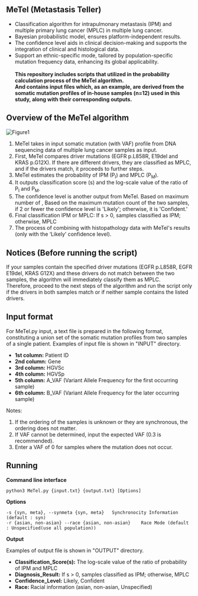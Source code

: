 MeTel (Metastasis Teller)
---------------------
+ Classification algorithm for intrapulmonary metastasis (IPM) and multiple primary lung cancer (MPLC) in multiple lung cancer.
+ Bayesian probabilistic model, ensures platform-independent results.
+ The confidence level aids in clinical decision-making and supports the integration of clinical and histological data.
+ Support an ethnic-specific mode, tailored by population-specific mutation frequency data, enhancing its global applicability.
<br/><br/>
**This repository includes scripts that utilized in the probability calculation process of the MeTel algorithm.
  <br/>And contains input files which, as an example, are derived from the somatic mutation profiles of in-house samples (n=12) used in this study, along with their corresponding outputs.**


**Overview of the MeTel algorithm**
------
![Figure1](https://github.com/user-attachments/assets/7e8e275f-bc9e-4a59-9f6b-8eb6a3e59181)


1. MeTel takes in input somatic mutation (with VAF) profile from DNA sequencing data of multiple lung cancer samples as input.
2. First, MeTel compares driver mutations (EGFR p.L858R, E19del and KRAS p.G12X). If there are different drivers, they are classified as MPLC, and if the drivers match, it proceeds to further steps.
3. MeTel estimates the probability of IPM (P<sub>I</sub>) and MPLC (P<sub>M</sub>).
4. It outputs classification score (s) and the log-scale value of the ratio of P<sub>I</sub> and P<sub>M</sub>.
5. The confidence level is another output from MeTel. Based on maximum number of , Based on the maximum mutation count of the two samples, if 2 or fewer the confidence level is 'Likely'; otherwise, it is 'Confident.'
6. Final classification IPM or MPLC: If s > 0, samples classified as IPM; otherwise, MPLC
7. The process of combining with histopathology data with MeTel's results (only with the ‘Likely’ confidence level).

Notices (Before running the script)
------
If your samples contain the specified driver mutations (EGFR p.L858R, EGFR E19del, KRAS G12X) and these drivers do not match between the two samples, the algorithm will immediately classify them as MPLC. <br/>Therefore, proceed to the next steps of the algorithm and run the script only if the drivers in both samples match or if neither sample contains the listed drivers.

Input format
-------
For MeTel.py input, a text file is prepared in the following format, constituting a union set of the somatic mutation profiles from two samples of a single patient.
Examples of input file is shown in "INPUT" directory.
+ **1st column:** Patient ID
+ **2nd column:** Gene
+ **3rd column:** HGVSc 
+ **4th column:** HGVSp
+ **5th column:** A_VAF (Variant Allele Frequency for the first occurring sample)
+ **6th column:** B_VAF (Variant Allele Frequency for the later occurring sample)

Notes:
1. If the ordering of the samples is unknown or they are synchronous, the ordering does not matter.
2. If VAF cannot be determined, input the expected VAF (0.3 is recommended).
3. Enter a VAF of 0 for samples where the mutation does not occur.

Running
--------
**Command line interface**

```
python3 MeTel.py {input.txt} {output.txt} [Options]
```

**Options**
```
-s {syn, meta}, --synmeta {syn, meta}   Synchronocity Information (default : syn)
-r {asian, non-asian} --race {asian, non-asian}    Race Mode (default : Unspecified(use all population))
```
**Output**

Examples of output file is shown in "OUTPUT" directory.
+ **Classification_Score(s):** The log-scale value of the ratio of probability of IPM and MPLC
+ **Diagnosis_Result:** If s > 0, samples classified as IPM; otherwise, MPLC
+ **Confidence_Level:** Likely, Confident
+ **Race:** Racial information (asian, non-asian, Unspecified)
